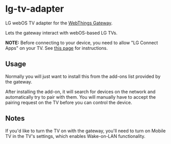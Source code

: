 # lg-tv-adapter

LG webOS TV adapter for the [WebThings Gateway](https://iot.mozilla.org/gateway/).

Lets the gateway interact with webOS-based LG TVs.

**NOTE:** Before connecting to your device, you need to allow "LG Connect Apps" on your TV. See [this page](http://www.lg.com/uk/support/product-help/CT00008334-1437131798537-others) for instructions.

## Usage

Normally you will just want to install this from the add-ons list provided by the gateway.

After installing the add-on, it will search for devices on the network and automatically try to pair with them. You will manually have to accept the pairing request on the TV before you can control the device.

## Notes

If you'd like to turn the TV on with the gateway, you'll need to turn on Mobile TV in the TV's settings, which enables Wake-on-LAN functionality.
